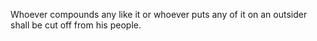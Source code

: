 Whoever compounds any like it or whoever puts any of it on an outsider shall be cut off from his people.
